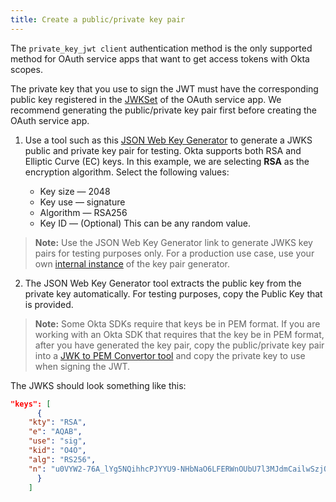 ```yaml
---
title: Create a public/private key pair
---
```


The `private_key_jwt client` authentication method is the only supported method for OAuth service apps that want to get access tokens with Okta scopes.

The private key that you use to sign the JWT must have the corresponding public key registered in the [JWKSet](/docs/reference/api/oauth-clients/#json-web-key-set) of the OAuth service app. We recommend generating the public/private key pair first before creating the OAuth service app.

1. Use a tool such as this [JSON Web Key Generator](https://mkjwk.org/) to generate a JWKS public and private key pair for testing. Okta supports both RSA and Elliptic Curve (EC) keys. In this example, we are selecting **RSA** as the encryption algorithm. Select the following values:

    * Key size &mdash; 2048
    * Key use &mdash; signature
    * Algorithm &mdash; RSA256
    * Key ID &mdash; (Optional) This can be any random value.

> **Note:** Use the JSON Web Key Generator link to generate JWKS key pairs for testing purposes only. For a production use case, use your own [internal instance](https://github.com/mitreid-connect/mkjwk.org) of the key pair generator.

2. The JSON Web Key Generator tool extracts the public key from the private key automatically. For testing purposes, copy the Public Key that is provided.

> **Note:** Some Okta SDKs require that keys be in PEM format. If you are working with an Okta SDK that requires that the key be in PEM format, after you have generated the key pair, copy the public/private key pair into a [JWK to PEM Convertor tool](https://8gwifi.org/jwkconvertfunctions.jsp) and copy the private key to use when signing the JWT.

The JWKS should look something like this:

```JSON
"keys": [
      {
    "kty": "RSA",
    "e": "AQAB",
    "use": "sig",
    "kid": "O4O",
    "alg": "RS256",
    "n": "u0VYW2-76A_lYg5NQihhcPJYYU9-NHbNaO6LFERWnOUbU7l3MJdmCailwSzjO76O-2GdLE-Hn2kx04jWCCPofnQ8xNmFScNo8UQ1dKVq0UkFK-sl-Z0Uu19GiZa2fxSWwg_1g2t-ZpNtKCI279xGBi_hTnupqciUonWe6CIvTv0FfX0LiMqQqjARxPS-6fdBZq8WN9qLGDwpjHK81CoYuzASOezVFYDDyXYzV0X3X_kFVt2sqL5DVN684bEbTsWl91vV-bGmswrlQ0UVUq6t78VdgMrj0RZBD-lFNJcY7CwyugpgLbnm4HEJmCOWJOdjVLj3hFxVVblNJQQ1Z15UXw"
      }
    ]
```

<NextSectionLink/>